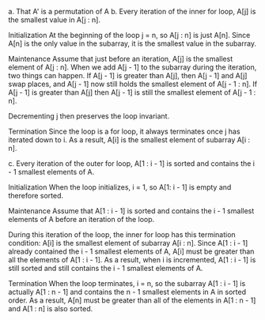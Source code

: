 a. That A' is a permutation of A
b. 
Every iteration of the inner for loop, A\[j] is the smallest value in A\[j : n].

Initialization
At the beginning of the loop j = n, so A\[j : n] is just A\[n]. Since A\[n] is the only value in the subarray, it is the smallest value in the subarray.

Maintenance
Assume that just before an iteration, A\[j] is the smallest element of A\[j : n]. When we add A\[j - 1] to the subarray during the iteration, two things can happen. If A\[j - 1] is greater than A\[j], then A\[j - 1] and A\[j] swap places, and A\[j - 1] now still holds the smallest element of A\[j - 1 : n]. If A\[j - 1] is greater than A\[j] then A\[j - 1] is still the smallest element of A\[j - 1 : n].

Decrementing j then preserves the loop invariant.

Termination
Since the loop is a for loop, it always terminates once j has iterated down to i. As a result, A\[i] is the smallest element of subarray A\[i : n].

c.
Every iteration of the outer for loop, A\[1 : i - 1] is sorted and contains the i - 1 smallest elements of A.

Initialization
When the loop initializes, i = 1, so A\[1: i - 1] is empty and therefore sorted.

Maintenance
Assume that A\[1 : i - 1] is sorted and contains the i - 1 smallest elements of A before an iteration of the loop.

During this iteration of the loop, the inner for loop has this termination condition: A\[i] is the smallest element of subarray A\[i : n]. Since A\[1 : i - 1] already contained the i - 1 smallest elements of A, A\[i] must be greater than all the elements of A\[1 : i - 1]. As a result, when i is incremented, A\[1 : i - 1] is still sorted and still contains the i - 1 smallest elements of A.

Termination
When the loop terminates, i = n, so the subarray A\[1 : i - 1] is actually A\[1 : n - 1] and contains the n - 1 smallest elements in A in sorted order. As a result, A\[n] must be greater than all of the elements in A\[1 : n - 1] and A\[1 : n] is also sorted.